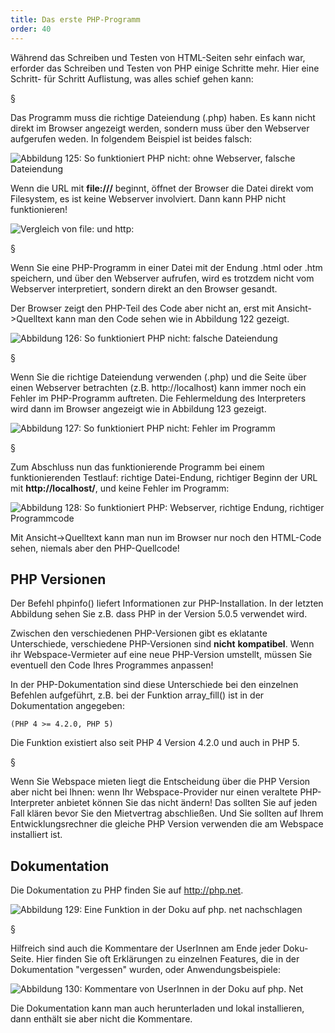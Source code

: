 ```yaml
---
title: Das erste PHP-Programm
order: 40
---
```


Während das Schreiben und Testen von HTML-Seiten sehr einfach war,
erforder das Schreiben und Testen von PHP einige Schritte mehr.
Hier eine Schritt- für Schritt Auflistung, was alles schief gehen kann:

§

Das Programm muss die richtige Dateiendung (.php) haben. Es kann nicht direkt im
Browser angezeigt werden, sondern muss über den Webserver aufgerufen weden. In
folgendem Beispiel ist beides falsch:

![Abbildung 125: So funktioniert PHP nicht: ohne Webserver, falsche Dateiendung](/images/image327.png)

Wenn die URL mit **file:///** beginnt, öffnet der Browser die Datei
direkt vom Filesystem, es ist keine Webserver involviert.  Dann kann PHP nicht
funktionieren!

![Vergleich von file: und http:](/images/php-no-webserver.svg)

§

Wenn Sie eine PHP-Programm in einer Datei mit der Endung .html oder .htm
speichern, und über den Webserver aufrufen, wird es trotzdem nicht vom Webserver 
interpretiert, sondern direkt an den Browser gesandt. 

Der Browser zeigt den PHP-Teil des Code aber nicht an, 
erst mit Ansicht-&gt;Quelltext kann man den Code sehen wie in Abbildung 122 gezeigt.


![Abbildung 126: So funktioniert PHP nicht: falsche Dateiendung](/images/image328.png)

§

Wenn Sie die richtige Dateiendung verwenden (.php) und die Seite über einen Webserver 
betrachten (z.B. http://localhost) kann immer noch ein Fehler im PHP-Programm auftreten. 
Die Fehlermeldung des Interpreters wird dann im Browser angezeigt wie in Abbildung 123 gezeigt.

![Abbildung 127: So funktioniert PHP nicht: Fehler im Programm](/images/image329.png)

§

Zum Abschluss nun das funktionierende Programm bei einem funktionierenden
Testlauf: richtige Datei-Endung, richtiger Beginn der URL mit
**http://localhost/**, und keine Fehler im Programm:


![Abbildung 128: So funktioniert PHP: Webserver, richtige Endung, richtiger Programmcode](/images/image330.png)

Mit Ansicht-&gt;Quelltext kann man nun im Browser nur noch den HTML-Code sehen, niemals aber den PHP-Quellcode!

PHP Versionen
--------------
Der Befehl phpinfo() liefert Informationen zur PHP-Installation. In der letzten Abbildung sehen 
Sie z.B. dass PHP in der Version 5.0.5 verwendet wird.

Zwischen den verschiedenen PHP-Versionen gibt es eklatante Unterschiede, 
verschiedene PHP-Versionen sind **nicht** **kompatibel**. 
Wenn ihr Webspace-Vermieter auf eine 
neue PHP-Version umstellt, müssen Sie eventuell den Code Ihres Programmes
anpassen!

In der PHP-Dokumentation sind diese Unterschiede bei den einzelnen Befehlen 
aufgeführt, z.B. bei der Funktion array_fill() ist in der Dokumentation angegeben: 

    (PHP 4 >= 4.2.0, PHP 5)

Die Funktion existiert also seit PHP 4 Version 4.2.0 und auch in PHP 5. 

§

Wenn Sie Webspace mieten liegt die Entscheidung über die PHP Version aber nicht bei Ihnen: 
wenn Ihr Webspace-Provider nur einen veraltete PHP-Interpreter anbietet
können Sie das nicht ändern!
Das sollten Sie auf jeden Fall klären bevor Sie den Mietvertrag abschließen.
Und Sie sollten auf Ihrem Entwicklungsrechner die gleiche PHP Version
verwenden die am Webspace installiert ist.

Dokumentation
--------------
Die Dokumentation zu PHP finden Sie auf http://php.net.

![Abbildung 129: Eine Funktion in der Doku auf php. net nachschlagen](/images/image331.png)

§

Hilfreich sind auch die Kommentare der UserInnen am Ende jeder Doku-Seite. Hier finden Sie oft Erklärungen zu einzelnen Features, die in der Dokumentation "vergessen" wurden, oder Anwendungsbeispiele:

![Abbildung 130: Kommentare von UserInnen in der Doku auf php. Net](/images/image332.png)

Die Dokumentation kann man auch herunterladen und lokal installieren, dann enthält sie aber nicht die Kommentare.

